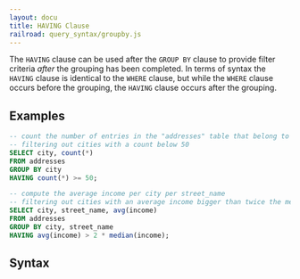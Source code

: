 ```yaml
---
layout: docu
title: HAVING Clause
railroad: query_syntax/groupby.js
---
```


The `HAVING` clause can be used after the `GROUP BY` clause to provide filter criteria *after* the grouping has been completed. In terms of syntax the `HAVING` clause is identical to the `WHERE` clause, but while the `WHERE` clause occurs before the grouping, the `HAVING` clause occurs after the grouping.

## Examples

```sql
-- count the number of entries in the "addresses" table that belong to each different city
-- filtering out cities with a count below 50
SELECT city, count(*)
FROM addresses
GROUP BY city
HAVING count(*) >= 50;
```

```sql
-- compute the average income per city per street_name
-- filtering out cities with an average income bigger than twice the median income
SELECT city, street_name, avg(income)
FROM addresses
GROUP BY city, street_name
HAVING avg(income) > 2 * median(income);
```

## Syntax

<div id="rrdiagram"></div>
